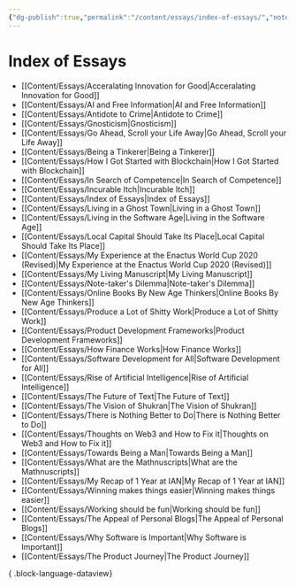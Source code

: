 ```yaml
---
{"dg-publish":true,"permalink":"/content/essays/index-of-essays/","noteIcon":"2"}
---
```


# Index of Essays
- [[Content/Essays/Acceralating Innovation for Good\|Acceralating Innovation for Good]]
- [[Content/Essays/AI and Free Information\|AI and Free Information]]
- [[Content/Essays/Antidote to Crime\|Antidote to Crime]]
- [[Content/Essays/Gnosticism\|Gnosticism]]
- [[Content/Essays/Go Ahead, Scroll your Life Away\|Go Ahead, Scroll your Life Away]]
- [[Content/Essays/Being a Tinkerer\|Being a Tinkerer]]
- [[Content/Essays/How I Got Started with Blockchain\|How I Got Started with Blockchain]]
- [[Content/Essays/In Search of Competence\|In Search of Competence]]
- [[Content/Essays/Incurable Itch\|Incurable Itch]]
- [[Content/Essays/Index of Essays\|Index of Essays]]
- [[Content/Essays/Living in a Ghost Town\|Living in a Ghost Town]]
- [[Content/Essays/Living in the Software Age\|Living in the Software Age]]
- [[Content/Essays/Local Capital Should Take Its Place\|Local Capital Should Take Its Place]]
- [[Content/Essays/My Experience at the Enactus World Cup 2020 (Revised)\|My Experience at the Enactus World Cup 2020 (Revised)]]
- [[Content/Essays/My Living Manuscript\|My Living Manuscript]]
- [[Content/Essays/Note-taker's Dilemma\|Note-taker's Dilemma]]
- [[Content/Essays/Online Books By New Age Thinkers\|Online Books By New Age Thinkers]]
- [[Content/Essays/Produce a Lot of Shitty Work\|Produce a Lot of Shitty Work]]
- [[Content/Essays/Product Development Frameworks\|Product Development Frameworks]]
- [[Content/Essays/How Finance Works\|How Finance Works]]
- [[Content/Essays/Software Development for All\|Software Development for All]]
- [[Content/Essays/Rise of Artificial Intelligence\|Rise of Artificial Intelligence]]
- [[Content/Essays/The Future of Text\|The Future of Text]]
- [[Content/Essays/The Vision of Shukran\|The Vision of Shukran]]
- [[Content/Essays/There is Nothing Better to Do\|There is Nothing Better to Do]]
- [[Content/Essays/Thoughts on Web3 and How to Fix it\|Thoughts on Web3 and How to Fix it]]
- [[Content/Essays/Towards Being a Man\|Towards Being a Man]]
- [[Content/Essays/What are the Mathnuscripts\|What are the Mathnuscripts]]
- [[Content/Essays/My Recap of 1 Year at IAN\|My Recap of 1 Year at IAN]]
- [[Content/Essays/Winning makes things easier\|Winning makes things easier]]
- [[Content/Essays/Working should be fun\|Working should be fun]]
- [[Content/Essays/The Appeal of Personal Blogs\|The Appeal of Personal Blogs]]
- [[Content/Essays/Why Software is Important\|Why Software is Important]]
- [[Content/Essays/The Product Journey\|The Product Journey]]

{ .block-language-dataview}


